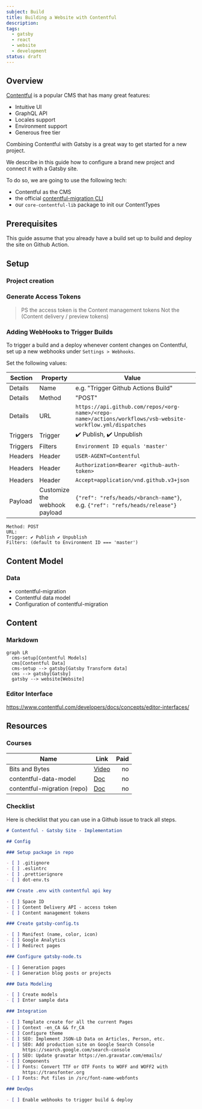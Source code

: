 ```yaml
---
subject: Build
title: Building a Website with Contentful
description:
tags:
  - gatsby
  - react
  - website
  - development
status: draft
---
```


<DocHeader props={props}/>

## Overview

[Contentful](https://www.contentful.com/) is a popular CMS that has many great
features:

- Intuitive UI
- GraphQL API
- Locales support
- Environment support
- Generous free tier

Combining Contentful with Gatsby is a great way to get started for a new
project.

We describe in this guide how to configure a brand new project and connect it
with a Gatsby site.

To do so, we are going to use the following tech:

- Contentful as the CMS
- the official
  [contentful-migration CLI](https://github.com/contentful/contentful-migration)
- our `core-contentful-lib` package to init our ContentTypes

## Prerequisites

This guide assume that you already have a build set up to build and deploy the
site on Github Action.

## Setup

### Project creation

### Generate Access Tokens

> PS the access token is the Content management tokens Not the (Content delivery
> / preview tokens)

### Adding WebHooks to Trigger Builds

To trigger a build and a deploy whenever content changes on Contentful, set up a
new webhooks under `Settings > Webhooks`.

Set the following values:

| Section  | Property                      | Value                                                                                                       | Optional |
| -------- | ----------------------------- | ----------------------------------------------------------------------------------------------------------- | -------- |
| Details  | Name                          | e.g. "Trigger Github Actions Build"                                                                         | No       |
| Details  | Method                        | "POST"                                                                                                      | No       |
| Details  | URL                           | `https://api.github.com/repos/<org-name>/<repo-name>/actions/workflows/vsb-website-workflow.yml/dispatches` | No       |
| Triggers | Trigger                       | ✔️ Publish, ✔️ Unpublish                                                                                    | No       |
| Triggers | Filters                       | `Environment ID equals 'master'`                                                                            | No       |
| Headers  | Header                        | `USER-AGENT=Contentful`                                                                                     | No       |
| Headers  | Header                        | `Authorization=Bearer <github-auth-token>`                                                                  | No       |
| Headers  | Header                        | `Accept=application/vnd.github.v3+json`                                                                     | No       |
| Payload  | Customize the webhook payload | `{"ref": "refs/heads/<branch-name"}`, e.g. `{"ref": "refs/heads/release"}`                                  | No       |

```
Method: POST
URL:
Trigger: ✔️ Publish	✔️ Unpublish
Filters: (default to Environment ID === 'master')
```

## Content Model

### Data

- contentful-migration
- Contentful data model
- Configuration of contentful-migration

## Content

### Markdown

```mermaid
graph LR
  cms-setup[Contentful Models]
  cms[Contentful Data]
  cms-setup --> gatsby[Gatsby Transform data]
  cms --> gatsby[Gatsby]
  gatsby --> website[Website]
```

### Editor Interface

https://www.contentful.com/developers/docs/concepts/editor-interfaces/

## Resources

### Courses

| Name                        | Link                                                                                     | Paid |
| --------------------------- | ---------------------------------------------------------------------------------------- | ---: |
| Bits and Bytes              | [Video](https://www.contentful.com/developers/videos/bits-and-bytes/#what-is-contentful) |   no |
| contentful-data-model       | [Doc](https://www.contentful.com/developers/docs/concepts/data-model/)                   |   no |
| contentful-migration (repo) | [Doc](https://github.com/contentful/contentful-migration)                                |   no |

### Checklist

Here is checklist that you can use in a Github issue to track all steps.

```markdown
# Contentful - Gatsby Site - Implementation

## Config

### Setup package in repo

- [ ] .gitignore
- [ ] .eslintrc
- [ ] .prettierignore
- [ ] dot-env.ts

### Create .env with contentful api key

- [ ] Space ID
- [ ] Content Delivery API - access token
- [ ] Content management tokens

### Create gatsby-config.ts

- [ ] Manifest (name, color, icon)
- [ ] Google Analytics
- [ ] Redirect pages

### Configure gatsby-node.ts

- [ ] Generation pages
- [ ] Generation blog posts or projects

### Data Modeling

- [ ] Create models
- [ ] Enter sample data

### Integration

- [ ] Template create for all the current Pages
- [ ] Context -en_CA && fr_CA
- [ ] Configure theme
- [ ] SEO: Implement JSON-LD Data on Articles, Person, etc.
- [ ] SEO: Add production site on Google Search Console
      https://search.google.com/search-console
- [ ] SEO: Update gravatar https://en.gravatar.com/emails/
- [ ] Components
- [ ] Fonts: Convert TTF or OTF Fonts to WOFF and WOFF2 with
      https://transfonter.org
- [ ] Fonts: Put files in /src/font-name-webfonts

### DevOps

- [ ] Enable webhooks to trigger build & deploy
```
